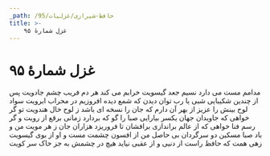 ```yaml
---
_path: /حافظ-شیرازی/غزلیات/95
title: >-
    غزل شمارهٔ ۹۵
---
```

# غزل شمارهٔ ۹۵

مدامم مست می دارد نسیم جعد گیسویت
خرابم می کند هر دم فریب چشم جادویت
پس از چندین شکیبایی شبی یا رب توان دیدن
که شمع دیده افروزیم در محراب ابرویت
سواد لوح بینش را عزیز از بهر آن دارم
که جان را نسخه ای باشد ز لوح خال هندویت
تو گر خواهی که جاویدان جهان یکسر بیارایی
صبا را گو که بردارد زمانی برقع از رویت
و گر رسم فنا خواهی که از عالم براندازی
برافشان تا فروریزد هزاران جان ز هر مویت
من و باد صبا مسکین دو سرگردان بی حاصل
من از افسون چشمت مست و او از بوی گیسویت
زهی همت که حافظ راست از دنیی و از عقبی
نیاید هیچ در چشمش به جز خاک سر کویت
